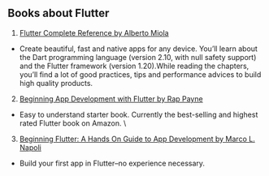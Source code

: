## Books about Flutter

 1. [Flutter Complete Reference by Alberto Miola](https://www.amazon.com/dp/B08KHKK8TR)
 * Create beautiful, fast and native apps for any device. You’ll learn about the Dart programming language (version 2.10, with null safety support) and the Flutter framework (version 1.20).While reading the chapters, you’ll find a lot of good practices, tips and performance advices to build high quality products.
 
 2. [Beginning App Development with Flutter by Rap Payne](https://www.amazon.com/Beginning-App-Development-Flutter-Cross-Platform/dp/1484251806)
 * Easy to understand starter book. Currently the best-selling and highest rated Flutter book on Amazon. \
 3. [Beginning Flutter: A Hands On Guide to App Development by Marco L. Napoli](https://www.wiley.com/en-us/Beginning+Flutter%3A+A+Hands+On+Guide+to+App+Development-p-9781119550822)
 * Build your first app in Flutter–no experience necessary.
